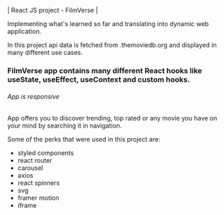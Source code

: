 | React JS project - FilmVerse |

Implementing what's learned so far and translating into dynamic web application.

In this project api data is fetched from .themoviedb.org and displayed in many different use cases.

### FilmVerse app contains many different React hooks like useState, useEffect, useContext and custom hooks.

###### App is responsive

App offers you to discover trending, top rated or any movie you have on your mind by searching it in navigation.

Some of the perks that were used in this project are:

- styled components
- react router
- carousel
- axios
- react spinners
- svg
- framer motion
- iframe

